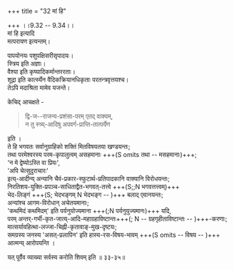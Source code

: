 +++
title = "32 मां हि"

+++
।।9.32 -- 9.34।।  
मां हि इत्यादि  
मत्परायण इत्यन्तम्। 

पापयोनयः पशुपक्षिसरीसृपादयः।  
स्त्रिय इति अज्ञाः।  
वैश्या इति कृष्यादिकर्मान्तररताः।  
शूद्रा इति कार्त्स्येन वैदिकक्रियानधिकृताः परतन्त्रवृत्तयश्च।  
तेऽपि मदाश्रिता मामेव यजन्ते। 

केचिद् आचक्षते -

> द्वि-ज--राजन्य-प्रशंसा-परम् एतद् वाक्यम्,  
न तु स्त्र्य्-आदिषु अपवर्ग-प्राप्ति-तात्पर्येण

इति ।  
ते हि भगवतः सर्वानुग्राहिको शक्तिं मितविषयतया खण्डयन्तः;  
तथा परमेश्वरस्य परम-कृपालुत्वम् असहमानाः +++(S omits तथा -- मसहमानाः)+++;  
'न मे द्वेष्योऽस्ति वा प्रियः',  
'अपि चेत्सुदुराचारः'  
इत्य्-आदीन्य् अन्यानि चैवं-प्रकार-स्फुटार्थ-प्रतिपादकानि वाक्यानि विरोधयन्तः;  
निरतिशय-युक्ति-प्रपञ्च-साधिताद्वैत-भगवत्-तत्त्वे +++(S;;N भगवत्तत्त्वम्)+++  
भेद-लिङ्गं +++(S; भेदभङ्गम् N भेदभङ्ग -- )+++ बलाद् एवानयन्तः;  
अन्यांश्च आगम-विरोधान् अचेतयमानाः;  
'कथमिदं कथमिदम्' इति पर्यनुयोज्यमाना +++(;N पर्यनुयुज्यमानः)+++ यदि,  
परम् अन्तर्-गर्भी-कृत-जात्य्-आदि-महाग्रहाविष्टान्तः+++(; N
-- ग्रहगृहीताविष्टान्तः -- )+++-करणाः;  
मात्सर्यावहित्था-लज्जा-चिह्नी-कृतावाङ्-मुख-दृष्टयः;  
समग्रस्य जनस्य 'असत्-प्रलापिन' इति हास्य-रस-विषय-भावम् +++(S omits -- विषय -- )+++   
आत्मन्य् आरोपयन्ति ।

यत् पूर्वैव व्याख्या सर्वस्य करोति शिवम् इति ॥ ३३-३५॥

